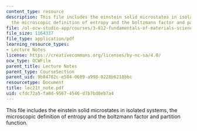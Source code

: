 ```yaml
---
content_type: resource
description: This file includes the einstein solid microstates in isolated systems,
  the microscopic definition of entropy and the boltzmann factor and partition function.
file: /ol-ocw-studio-app/courses/3-012-fundamentals-of-materials-science-fall-2005/cfdc72a5fa8d95674546d7b7bd0eb7a4_lec21t_note.pdf
file_size: 1164337
file_type: application/pdf
learning_resource_types:
- Lecture Notes
license: https://creativecommons.org/licenses/by-nc-sa/4.0/
ocw_type: OCWFile
parent_title: Lecture Notes
parent_type: CourseSection
parent_uid: 9b84782c-e584-0689-a998-0228b6218bbc
resourcetype: Document
title: lec21t_note.pdf
uid: cfdc72a5-fa8d-9567-4546-d7b7bd0eb7a4
---
```

This file includes the einstein solid microstates in isolated systems, the microscopic definition of entropy and the boltzmann factor and partition function.